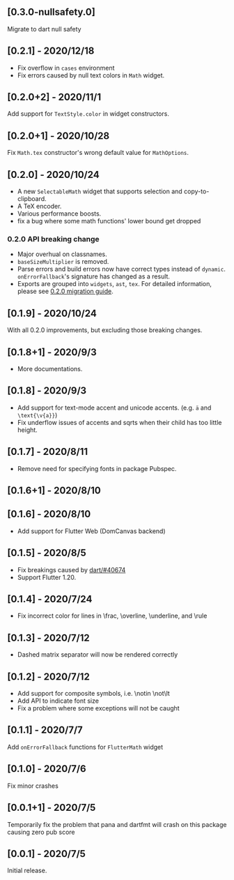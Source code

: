 ## [0.3.0-nullsafety.0]
Migrate to dart null safety

## [0.2.1] - 2020/12/18
- Fix overflow in `cases` environment
- Fix errors caused by null text colors in `Math` widget.

## [0.2.0+2] - 2020/11/1
Add support for `TextStyle.color` in widget constructors.

## [0.2.0+1] - 2020/10/28
Fix `Math.tex` constructor's wrong default value for `MathOptions`.

## [0.2.0] - 2020/10/24
- A new `SelectableMath` widget that supports selection and copy-to-clipboard.
- A TeX encoder.
- Various performance boosts.
- fix a bug where some math functions' lower bound get dropped

### 0.2.0 API breaking change
- Major overhual on classnames.
- `baseSizeMultiplier` is removed.
- Parse errors and build errors now have correct types instead of `dynamic`. `onErrorFallback`'s signature has changed as a result.
- Exports are grouped into `widgets`, `ast`, `tex`.
For detailed information, please see [0.2.0 migration guide](doc/migration.0.2.0.md).

## [0.1.9] - 2020/10/24
With all 0.2.0 improvements, but excluding those breaking changes.

## [0.1.8+1] - 2020/9/3
- More documentations.
## [0.1.8] - 2020/9/3
- Add support for text-mode accent and unicode accents. (e.g. `ä` and `\text{\v{a}}`)
- Fix underflow issues of accents and sqrts when their child has too little height.
## [0.1.7] - 2020/8/11
- Remove need for specifying fonts in package Pubspec.
## [0.1.6+1] - 2020/8/10
## [0.1.6] - 2020/8/10
- Add support for Flutter Web (DomCanvas backend)
## [0.1.5] - 2020/8/5
- Fix breakings caused by [dart/#40674](https://github.com/dart-lang/sdk/issues/40674)
- Support Flutter 1.20.
## [0.1.4] - 2020/7/24
- Fix incorrect color for lines in \frac, \overline, \underline, and \rule
## [0.1.3] - 2020/7/12
- Dashed matrix separator will now be rendered correctly
## [0.1.2] - 2020/7/12
- Add support for composite symbols, i.e. \notin \not\lt
- Add API to indicate font size
- Fix a problem where some exceptions will not be caught
## [0.1.1] - 2020/7/7
Add `onErrorFallback` functions for `FlutterMath` widget
## [0.1.0] - 2020/7/6
Fix minor crashes
## [0.0.1+1] - 2020/7/5 
Temporarily fix the problem that pana and dartfmt will crash on this package causing zero pub score
## [0.0.1] - 2020/7/5 
Initial release.
